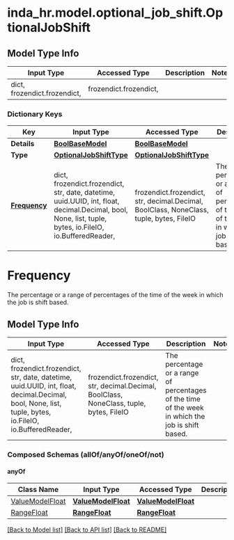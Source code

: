 # inda_hr.model.optional_job_shift.OptionalJobShift

## Model Type Info
Input Type | Accessed Type | Description | Notes
------------ | ------------- | ------------- | -------------
dict, frozendict.frozendict,  | frozendict.frozendict,  |  | 

### Dictionary Keys
Key | Input Type | Accessed Type | Description | Notes
------------ | ------------- | ------------- | ------------- | -------------
**Details** | [**BoolBaseModel**](BoolBaseModel.md) | [**BoolBaseModel**](BoolBaseModel.md) |  | [optional] 
**Type** | [**OptionalJobShiftType**](OptionalJobShiftType.md) | [**OptionalJobShiftType**](OptionalJobShiftType.md) |  | [optional] 
**[Frequency](#Frequency)** | dict, frozendict.frozendict, str, date, datetime, uuid.UUID, int, float, decimal.Decimal, bool, None, list, tuple, bytes, io.FileIO, io.BufferedReader,  | frozendict.frozendict, str, decimal.Decimal, BoolClass, NoneClass, tuple, bytes, FileIO | The percentage or a range of percentages of the time of the week in which the job is shift based. | [optional] 

# Frequency

The percentage or a range of percentages of the time of the week in which the job is shift based.

## Model Type Info
Input Type | Accessed Type | Description | Notes
------------ | ------------- | ------------- | -------------
dict, frozendict.frozendict, str, date, datetime, uuid.UUID, int, float, decimal.Decimal, bool, None, list, tuple, bytes, io.FileIO, io.BufferedReader,  | frozendict.frozendict, str, decimal.Decimal, BoolClass, NoneClass, tuple, bytes, FileIO | The percentage or a range of percentages of the time of the week in which the job is shift based. | 

### Composed Schemas (allOf/anyOf/oneOf/not)
#### anyOf
Class Name | Input Type | Accessed Type | Description | Notes
------------- | ------------- | ------------- | ------------- | -------------
[ValueModelFloat](ValueModelFloat.md) | [**ValueModelFloat**](ValueModelFloat.md) | [**ValueModelFloat**](ValueModelFloat.md) |  | 
[RangeFloat](RangeFloat.md) | [**RangeFloat**](RangeFloat.md) | [**RangeFloat**](RangeFloat.md) |  | 

[[Back to Model list]](../../README.md#documentation-for-models) [[Back to API list]](../../README.md#documentation-for-api-endpoints) [[Back to README]](../../README.md)

